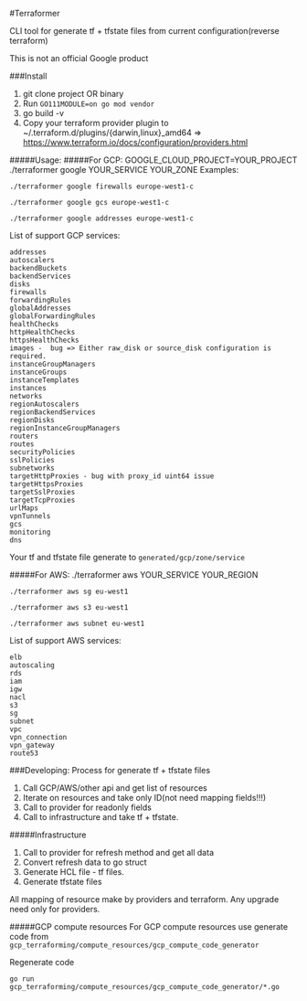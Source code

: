 #Terraformer

CLI tool for generate tf + tfstate files from current configuration(reverse terraform)

This is not an official Google product


###Install
1. git clone project OR binary
2. Run `GO111MODULE=on go mod vendor`
3. go build -v
4. Copy your terraform provider plugin to ~/.terraform.d/plugins/{darwin,linux}_amd64 => https://www.terraform.io/docs/configuration/providers.html


#####Usage:
#####For GCP:
GOOGLE_CLOUD_PROJECT=YOUR_PROJECT ./terraformer google YOUR_SERVICE YOUR_ZONE
Examples: 

````
./terraformer google firewalls europe-west1-c
````
````
./terraformer google gcs europe-west1-c
````

````
./terraformer google addresses europe-west1-c
````

List of support GCP services:
````
addresses
autoscalers
backendBuckets 
backendServices
disks
firewalls
forwardingRules
globalAddresses
globalForwardingRules
healthChecks
httpHealthChecks
httpsHealthChecks
images -  bug => Either raw_disk or source_disk configuration is required.
instanceGroupManagers
instanceGroups
instanceTemplates
instances
networks
regionAutoscalers
regionBackendServices
regionDisks
regionInstanceGroupManagers
routers
routes
securityPolicies 
sslPolicies
subnetworks
targetHttpProxies - bug with proxy_id uint64 issue
targetHttpsProxies
targetSslProxies
targetTcpProxies
urlMaps
vpnTunnels
gcs
monitoring
dns
````



Your tf and tfstate file generate to `generated/gcp/zone/service`

#####For AWS:
./terraformer aws YOUR_SERVICE YOUR_REGION


````
./terraformer aws sg eu-west1
````
````
./terraformer aws s3 eu-west1
````
````
./terraformer aws subnet eu-west1
````
List of support AWS services:
````
elb
autoscaling
rds
iam
igw
nacl
s3
sg
subnet
vpc
vpn_connection
vpn_gateway
route53
````

###Developing:
Process for generate tf + tfstate files
1. Call GCP/AWS/other api and get list of resources
2. Iterate on resources and take only ID(not need mapping fields!!!)
3. Call to provider for readonly fields
4. Call to infrastructure and take tf + tfstate.


#####Infrastructure
1. Call to provider for refresh method and get all data
2. Convert refresh data to go struct
3. Generate HCL file - tf files.
4. Generate tfstate files

All mapping of resource make by providers and terraform. Any upgrade need only for providers.
 
#####GCP compute resources
For GCP compute resources use generate code from `gcp_terraforming/compute_resources/gcp_compute_code_generator`

Regenerate code 
````
go run gcp_terraforming/compute_resources/gcp_compute_code_generator/*.go
````
